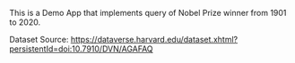This is a Demo App that implements query of Nobel Prize winner from 1901 to 2020.

Dataset Source:
https://dataverse.harvard.edu/dataset.xhtml?persistentId=doi:10.7910/DVN/AGAFAQ